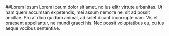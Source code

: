 ##Lorem Ipsum
Lorem ipsum dolor sit amet, no ius elitr virtute urbanitas. 
Ut nam quem accumsan expetendis, mei assum nemore ne, sit ad possit ancillae. 
Pro at dico quidam animal, ad solet dicant incorrupte nam. 
Vis et praesent appellantur, ne mundi graeci his. 
Nec possit voluptatibus eu, cu ius aeque vocibus sententiae.